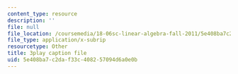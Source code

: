 ```yaml
---
content_type: resource
description: ''
file: null
file_location: /coursemedia/18-06sc-linear-algebra-fall-2011/5e408ba7c2daf33c408257094d6a0e0b_M0Sa8fLOajA.srt
file_type: application/x-subrip
resourcetype: Other
title: 3play caption file
uid: 5e408ba7-c2da-f33c-4082-57094d6a0e0b
---
```

